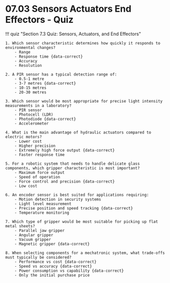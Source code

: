 # 07.03 Sensors Actuators End Effectors - Quiz

!!! quiz "Section 7.3 Quiz: Sensors, Actuators, and End Effectors"

    1. Which sensor characteristic determines how quickly it responds to environmental changes?
        - Range
        - Response time {data-correct}
        - Accuracy
        - Resolution

    2. A PIR sensor has a typical detection range of:
        - 0.5-1 metre
        - 3-7 metres {data-correct}
        - 10-15 metres
        - 20-30 metres

    3. Which sensor would be most appropriate for precise light intensity measurements in a laboratory?
        - PIR sensor
        - Photocell (LDR)
        - Photodiode {data-correct}
        - Accelerometer

    4. What is the main advantage of hydraulic actuators compared to electric motors?
        - Lower cost
        - Higher precision
        - Extremely high force output {data-correct}
        - Faster response time

    5. For a robotic system that needs to handle delicate glass components, which gripper characteristic is most important?
        - Maximum force output
        - Speed of operation
        - Force control and precision {data-correct}
        - Low cost

    6. An encoder sensor is best suited for applications requiring:
        - Motion detection in security systems
        - Light level measurement
        - Precise position and speed tracking {data-correct}
        - Temperature monitoring

    7. Which type of gripper would be most suitable for picking up flat metal sheets?
        - Parallel jaw gripper
        - Angular gripper
        - Vacuum gripper
        - Magnetic gripper {data-correct}

    8. When selecting components for a mechatronic system, what trade-offs must typically be considered?
        - Performance vs cost {data-correct}
        - Speed vs accuracy {data-correct}
        - Power consumption vs capability {data-correct}
        - Only the initial purchase price
